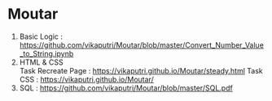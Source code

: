 # Moutar

1. Basic Logic : https://github.com/vikaputri/Moutar/blob/master/Convert_Number_Value_to_String.ipynb
2. HTML & CSS<br>
	Task Recreate Page : https://vikaputri.github.io/Moutar/steady.html
	Task CSS : https://vikaputri.github.io/Moutar/
3. SQL : https://github.com/vikaputri/Moutar/blob/master/SQL.pdf
